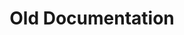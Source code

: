 ---
layout: default
title: Old Documentation
has_children: true
permalink: /Old_Documentation
nav_order: 7
---